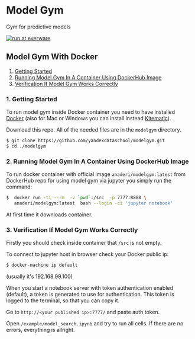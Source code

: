 # Model Gym
Gym for predictive models

[![run at everware](https://img.shields.io/badge/run%20me-@everware-blue.svg?style=flat)](https://everware.ysda.yandex.net/hub/oauth_login?repourl=https://github.com/yandexdataschool/modelgym)

## Model Gym With Docker

1. [Getting Started](#1-getting-started)  
2. [Running Model Gym In A Container Using DockerHub Image](#2-running-model-gym-in-a-container-using-dockerhub-image)
3. [Verification If Model Gym Works Correctly](#3-verification-if-model-gym-works-correctly)

### 1. Getting Started
To run model gym inside Docker container you need to have installed
[Docker](https://docs.docker.com/engine/installation/#supported-platforms) (also for Mac or Windows you can install instead [Kitematic](https://kitematic.com)). 

Download this repo. All of the needed files are in the `modelgym` directory.
```sh
$ git clone https://github.com/yandexdataschool/modelgym.git
$ cd ./modelgym
```

### 2. Running Model Gym In A Container Using DockerHub Image
To run docker container with official image `anaderi/modelgym:latest` from DockerHub repo for using model gym via jupyter you simply run the command:
```sh
$  docker run -ti --rm  -v `pwd`:/src  -p 7777:8888 \
   anaderi/modelgym:latest  bash --login -ci 'jupyter notebook'
```
At first time it downloads container.
### 3. Verification If Model Gym Works Correctly

Firstly you should check inside container that `/src` is not empty.

To connect to jupyter host in browser check your Docker public ip: 
```sh 
$ docker-machine ip default
``` 
(usually it's 192.168.99.100)

When you start a notebook server with token authentication enabled (default), a token is generated to use for authentication. This token is logged to the terminal, so that you can copy it.

Go to `http://<your published ip>:7777/` and paste auth token.

Open `/example/model_search.ipynb` and try to run all cells. If there are no errors, everything is allright.
